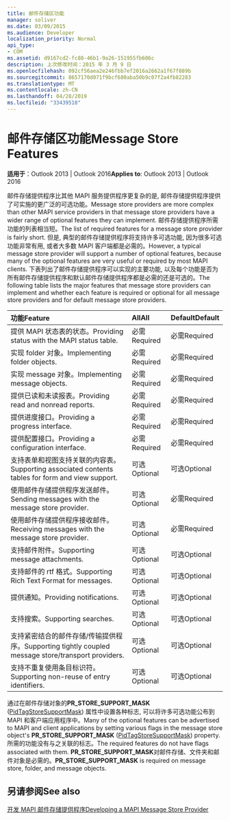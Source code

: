 ```yaml
---
title: 邮件存储区功能
manager: soliver
ms.date: 03/09/2015
ms.audience: Developer
localization_priority: Normal
api_type:
- COM
ms.assetid: d9167cd2-fc88-46b1-9a26-151955fb606c
description: 上次修改时间：2015 年 3 月 9 日
ms.openlocfilehash: 092cf56aea2e246fbb7ef2016a2662a1f67f889b
ms.sourcegitcommit: 8657170d071f9bcf680aba50b9c07f2a4fb82283
ms.translationtype: MT
ms.contentlocale: zh-CN
ms.lasthandoff: 04/28/2019
ms.locfileid: "33439518"
---
```

# <a name="message-store-features"></a><span data-ttu-id="b7a6e-103">邮件存储区功能</span><span class="sxs-lookup"><span data-stu-id="b7a6e-103">Message Store Features</span></span>

  
  
<span data-ttu-id="b7a6e-104">**适用于**：Outlook 2013 | Outlook 2016</span><span class="sxs-lookup"><span data-stu-id="b7a6e-104">**Applies to**: Outlook 2013 | Outlook 2016</span></span> 
  
<span data-ttu-id="b7a6e-105">邮件存储提供程序比其他 MAPI 服务提供程序更复杂的是, 邮件存储提供程序提供了可实施的更广泛的可选功能。</span><span class="sxs-lookup"><span data-stu-id="b7a6e-105">Message store providers are more complex than other MAPI service providers in that message store providers have a wider range of optional features they can implement.</span></span> <span data-ttu-id="b7a6e-106">邮件存储提供程序所需功能的列表相当短。</span><span class="sxs-lookup"><span data-stu-id="b7a6e-106">The list of required features for a message store provider is fairly short.</span></span> <span data-ttu-id="b7a6e-107">但是, 典型的邮件存储提供程序将支持许多可选功能, 因为很多可选功能非常有用, 或者大多数 MAPI 客户端都是必需的。</span><span class="sxs-lookup"><span data-stu-id="b7a6e-107">However, a typical message store provider will support a number of optional features, because many of the optional features are very useful or required by most MAPI clients.</span></span> <span data-ttu-id="b7a6e-108">下表列出了邮件存储提供程序可以实现的主要功能, 以及每个功能是否为所有邮件存储提供程序和默认邮件存储提供程序都是必需的还是可选的。</span><span class="sxs-lookup"><span data-stu-id="b7a6e-108">The following table lists the major features that message store providers can implement and whether each feature is required or optional for all message store providers and for default message store providers.</span></span>
  
|<span data-ttu-id="b7a6e-109">**功能**</span><span class="sxs-lookup"><span data-stu-id="b7a6e-109">**Feature**</span></span>|<span data-ttu-id="b7a6e-110">**All**</span><span class="sxs-lookup"><span data-stu-id="b7a6e-110">**All**</span></span>|<span data-ttu-id="b7a6e-111">**Default**</span><span class="sxs-lookup"><span data-stu-id="b7a6e-111">**Default**</span></span>|
|:-----|:-----|:-----|
|<span data-ttu-id="b7a6e-112">提供 MAPI 状态表的状态。</span><span class="sxs-lookup"><span data-stu-id="b7a6e-112">Providing status with the MAPI status table.</span></span>  <br/> |<span data-ttu-id="b7a6e-113">必需</span><span class="sxs-lookup"><span data-stu-id="b7a6e-113">Required</span></span>  <br/> |<span data-ttu-id="b7a6e-114">必需</span><span class="sxs-lookup"><span data-stu-id="b7a6e-114">Required</span></span>  <br/> |
|<span data-ttu-id="b7a6e-115">实现 folder 对象。</span><span class="sxs-lookup"><span data-stu-id="b7a6e-115">Implementing folder objects.</span></span>  <br/> |<span data-ttu-id="b7a6e-116">必需</span><span class="sxs-lookup"><span data-stu-id="b7a6e-116">Required</span></span>  <br/> |<span data-ttu-id="b7a6e-117">必需</span><span class="sxs-lookup"><span data-stu-id="b7a6e-117">Required</span></span>  <br/> |
|<span data-ttu-id="b7a6e-118">实现 message 对象。</span><span class="sxs-lookup"><span data-stu-id="b7a6e-118">Implementing message objects.</span></span>  <br/> |<span data-ttu-id="b7a6e-119">必需</span><span class="sxs-lookup"><span data-stu-id="b7a6e-119">Required</span></span>  <br/> |<span data-ttu-id="b7a6e-120">必需</span><span class="sxs-lookup"><span data-stu-id="b7a6e-120">Required</span></span>  <br/> |
|<span data-ttu-id="b7a6e-121">提供已读和未读报表。</span><span class="sxs-lookup"><span data-stu-id="b7a6e-121">Providing read and nonread reports.</span></span>  <br/> |<span data-ttu-id="b7a6e-122">必需</span><span class="sxs-lookup"><span data-stu-id="b7a6e-122">Required</span></span>  <br/> |<span data-ttu-id="b7a6e-123">必需</span><span class="sxs-lookup"><span data-stu-id="b7a6e-123">Required</span></span>  <br/> |
|<span data-ttu-id="b7a6e-124">提供进度接口。</span><span class="sxs-lookup"><span data-stu-id="b7a6e-124">Providing a progress interface.</span></span>  <br/> |<span data-ttu-id="b7a6e-125">必需</span><span class="sxs-lookup"><span data-stu-id="b7a6e-125">Required</span></span>  <br/> |<span data-ttu-id="b7a6e-126">必需</span><span class="sxs-lookup"><span data-stu-id="b7a6e-126">Required</span></span>  <br/> |
|<span data-ttu-id="b7a6e-127">提供配置接口。</span><span class="sxs-lookup"><span data-stu-id="b7a6e-127">Providing a configuration interface.</span></span>  <br/> |<span data-ttu-id="b7a6e-128">必需</span><span class="sxs-lookup"><span data-stu-id="b7a6e-128">Required</span></span>  <br/> |<span data-ttu-id="b7a6e-129">必需</span><span class="sxs-lookup"><span data-stu-id="b7a6e-129">Required</span></span>  <br/> |
|<span data-ttu-id="b7a6e-130">支持表单和视图支持关联的内容表。</span><span class="sxs-lookup"><span data-stu-id="b7a6e-130">Supporting associated contents tables for form and view support.</span></span>  <br/> |<span data-ttu-id="b7a6e-131">可选</span><span class="sxs-lookup"><span data-stu-id="b7a6e-131">Optional</span></span>  <br/> |<span data-ttu-id="b7a6e-132">可选</span><span class="sxs-lookup"><span data-stu-id="b7a6e-132">Optional</span></span>  <br/> |
|<span data-ttu-id="b7a6e-133">使用邮件存储提供程序发送邮件。</span><span class="sxs-lookup"><span data-stu-id="b7a6e-133">Sending messages with the message store provider.</span></span>  <br/> |<span data-ttu-id="b7a6e-134">可选</span><span class="sxs-lookup"><span data-stu-id="b7a6e-134">Optional</span></span>  <br/> |<span data-ttu-id="b7a6e-135">必需</span><span class="sxs-lookup"><span data-stu-id="b7a6e-135">Required</span></span>  <br/> |
|<span data-ttu-id="b7a6e-136">使用邮件存储提供程序接收邮件。</span><span class="sxs-lookup"><span data-stu-id="b7a6e-136">Receiving messages with the message store provider.</span></span>  <br/> |<span data-ttu-id="b7a6e-137">可选</span><span class="sxs-lookup"><span data-stu-id="b7a6e-137">Optional</span></span>  <br/> |<span data-ttu-id="b7a6e-138">必需</span><span class="sxs-lookup"><span data-stu-id="b7a6e-138">Required</span></span>  <br/> |
|<span data-ttu-id="b7a6e-139">支持邮件附件。</span><span class="sxs-lookup"><span data-stu-id="b7a6e-139">Supporting message attachments.</span></span>  <br/> |<span data-ttu-id="b7a6e-140">可选</span><span class="sxs-lookup"><span data-stu-id="b7a6e-140">Optional</span></span>  <br/> |<span data-ttu-id="b7a6e-141">可选</span><span class="sxs-lookup"><span data-stu-id="b7a6e-141">Optional</span></span>  <br/> |
|<span data-ttu-id="b7a6e-142">支持邮件的 rtf 格式。</span><span class="sxs-lookup"><span data-stu-id="b7a6e-142">Supporting Rich Text Format for messages.</span></span>  <br/> |<span data-ttu-id="b7a6e-143">可选</span><span class="sxs-lookup"><span data-stu-id="b7a6e-143">Optional</span></span>  <br/> |<span data-ttu-id="b7a6e-144">可选</span><span class="sxs-lookup"><span data-stu-id="b7a6e-144">Optional</span></span>  <br/> |
|<span data-ttu-id="b7a6e-145">提供通知。</span><span class="sxs-lookup"><span data-stu-id="b7a6e-145">Providing notifications.</span></span>  <br/> |<span data-ttu-id="b7a6e-146">可选</span><span class="sxs-lookup"><span data-stu-id="b7a6e-146">Optional</span></span>  <br/> |<span data-ttu-id="b7a6e-147">可选</span><span class="sxs-lookup"><span data-stu-id="b7a6e-147">Optional</span></span>  <br/> |
|<span data-ttu-id="b7a6e-148">支持搜索。</span><span class="sxs-lookup"><span data-stu-id="b7a6e-148">Supporting searches.</span></span>  <br/> |<span data-ttu-id="b7a6e-149">可选</span><span class="sxs-lookup"><span data-stu-id="b7a6e-149">Optional</span></span>  <br/> |<span data-ttu-id="b7a6e-150">可选</span><span class="sxs-lookup"><span data-stu-id="b7a6e-150">Optional</span></span>  <br/> |
|<span data-ttu-id="b7a6e-151">支持紧密结合的邮件存储/传输提供程序。</span><span class="sxs-lookup"><span data-stu-id="b7a6e-151">Supporting tightly coupled message store/transport providers.</span></span>  <br/> |<span data-ttu-id="b7a6e-152">可选</span><span class="sxs-lookup"><span data-stu-id="b7a6e-152">Optional</span></span>  <br/> |<span data-ttu-id="b7a6e-153">可选</span><span class="sxs-lookup"><span data-stu-id="b7a6e-153">Optional</span></span>  <br/> |
|<span data-ttu-id="b7a6e-154">支持不重复使用条目标识符。</span><span class="sxs-lookup"><span data-stu-id="b7a6e-154">Supporting non-reuse of entry identifiers.</span></span>  <br/> |<span data-ttu-id="b7a6e-155">可选</span><span class="sxs-lookup"><span data-stu-id="b7a6e-155">Optional</span></span>  <br/> |<span data-ttu-id="b7a6e-156">可选</span><span class="sxs-lookup"><span data-stu-id="b7a6e-156">Optional</span></span>  <br/> |
   
<span data-ttu-id="b7a6e-157">通过在邮件存储对象的**PR_STORE_SUPPORT_MASK** ([PidTagStoreSupportMask](pidtagstoresupportmask-canonical-property.md)) 属性中设置各种标志, 可以将许多可选功能公布到 MAPI 和客户端应用程序中。</span><span class="sxs-lookup"><span data-stu-id="b7a6e-157">Many of the optional features can be advertised to MAPI and client applications by setting various flags in the message store object's **PR_STORE_SUPPORT_MASK** ([PidTagStoreSupportMask](pidtagstoresupportmask-canonical-property.md)) property.</span></span> <span data-ttu-id="b7a6e-158">所需的功能没有与之关联的标志。</span><span class="sxs-lookup"><span data-stu-id="b7a6e-158">The required features do not have flags associated with them.</span></span> <span data-ttu-id="b7a6e-159">**PR_STORE_SUPPORT_MASK**对邮件存储、文件夹和邮件对象是必需的。</span><span class="sxs-lookup"><span data-stu-id="b7a6e-159">**PR_STORE_SUPPORT_MASK** is required on message store, folder, and message objects.</span></span> 
  
## <a name="see-also"></a><span data-ttu-id="b7a6e-160">另请参阅</span><span class="sxs-lookup"><span data-stu-id="b7a6e-160">See also</span></span>



[<span data-ttu-id="b7a6e-161">开发 MAPI 邮件存储提供程序</span><span class="sxs-lookup"><span data-stu-id="b7a6e-161">Developing a MAPI Message Store Provider</span></span>](developing-a-mapi-message-store-provider.md)

